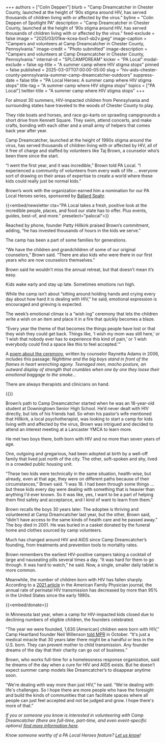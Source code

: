 +++
authors = ["Colin Deppen"]
blurb = "Camp Dreamcatcher in Chester County, launched at the height of ‘90s stigma around HIV, has served thousands of children living with or affected by the virus."
byline = "Colin Deppen of Spotlight PA"
description = "Camp Dreamcatcher in Chester County, launched at the height of ‘90s stigma around HIV, has served thousands of children living with or affected by the virus."
feed-exclude = false
image = "2025/03/01kw-kcea-bxs1-sb2v.jpeg"
image-caption = "Campers and volunteers at Camp Dreamcatcher in Chester County, Pennsylvania."
image-credit = "Photo submitted"
image-description = "Campers and volunteers at Camp Dreamcatcher in Chester County, Pennsylvania."
internal-id = "SPLCAMPDREAM"
kicker = "PA Local"
modal-exclude = false
og-title = "A summer camp where HIV stigma stops"
pinned = false
published = 2025-03-07T07:00:00-05:00
slug = "hiv-aids-chester-county-pennsylvania-summer-camp-dreamcatcher-outdoors"
suppress-date = false
title = "PA Local Heroes: A summer camp where HIV stigma stops"
title-tag = "A summer camp where HIV stigma stops"
topics = ["PA Local"]
twitter-title = "A summer camp where HIV stigma stops"
+++

For almost 30 summers, HIV-impacted children from Pennsylvania and surrounding states have traveled to the woods of Chester County to play.

They ride boats and horses, and race go-karts on sprawling campgrounds a short drive from Kennett Square. They swim, attend concerts, and make crafts, bonding with each other and a small army of helpers that comes back year after year.

Camp Dreamcatcher, launched at the height of 1990s stigma around the virus, has served thousands of children living with or affected by HIV, all of it free of charge and staffed by volunteers like Taj Brown, a counselor who’s been there since the start.

“I went the first year, and it was incredible,” Brown told PA Local. “I experienced a community of volunteers from every walk of life … everyone sort of drawing on their areas of expertise to create a world where these kids could really just be normal kids.”

Brown’s work with the organization earned him a nomination for our PA Local Heroes series, sponsored by <a href="https://spotlightpa.bluelena.io/lt.php?x=3DZy~GE6InKcEpR7zN26hRKgAXMgut9wjug0YnnGJnSb65V--Uy.zeJy242ijdI~jNY4XXHI">Ballard Spahr</a>.

{{<embed/newsletter cta="PA Local takes a fresh, positive look at the incredible people, places, and food our state has to offer. Plus events, guides, best-of, and more." preselect="palocal">}}

Reached by phone, founder Patty Hillkirk praised Brown’s commitment, adding, “he has invested thousands of hours in the kids we serve.”

The camp has been a part of some families for generations.

“We have the children and grandchildren of some of our original counselors,” Brown said. “There are also kids who were there in our first years who are now counselors themselves.”

Brown said he wouldn’t miss the annual retreat, but that doesn’t mean it’s easy.

Kids wake early and stay up late. Sometimes emotions run high.

While the camp isn’t about “sitting around holding hands and crying every day about how hard it is dealing with HIV,” he said, emotional expression is encouraged and grieving is expected.

The week’s emotional climax is a “wish log” ceremony that lets the children write a wish on an item and place it in a fire that quickly becomes a blaze.

“Every year the theme of that becomes the things people have lost or that they wish they could get back. Things like, ‘I wish my mom was still here,’ or ‘I wish that nobody ever has to experience this kind of pain,’ or ‘I wish everybody could find a space like this to feel accepted.’”

A <a href="https://acrobat.adobe.com/id/urn:aaid:sc:VA6C2:74d971f1-5748-4ca9-a077-794ee90cbd16">poem about the ceremony</a>, written by counselor Raynetta Adams in 2006, includes this passage: <em>Nighttime and the big boys stand in front of the flames in heart wrenching agony. Teenaged men, macho posture, an outward display of strength that crumbles when one by one they loose their emotional baggage to the smoke…</em>

There are always therapists and clinicians on hand.

{{<picture src="2025/03/01kw-kd8h-xap8-htqq.jpeg" description="From left: Camp Dreamcatcher founder Patty Hillkirk, Kennett Square Mayor Matt Fetick, and Taj Brown. Fetick was delivering sleeping bags for campers." caption="From left: Camp Dreamcatcher founder Patty Hillkirk, Kennett Square Mayor Matt Fetick, and Taj Brown. Fetick was delivering sleeping bags for campers." credit="Photo submitted">}}

Brown’s path to Camp Dreamcatcher started when he was an 18-year-old student at Downingtown Senior High School. He’d never dealt with HIV directly, but lots of his friends had. So when his pastor’s wife mentioned that Hillkirk, a local psychotherapist, was looking to start a camp for kids living with and affected by the virus, Brown was intrigued and decided to attend an interest meeting at a Lancaster YMCA to learn more.

He met two boys there, both born with HIV and no more than seven years of age.

One, outgoing and gregarious, had been adopted at birth by a well-off family that lived just north of the city. The other, soft-spoken and shy, lived in a crowded public housing unit.

“These two kids were technically in the same situation, health-wise, but already, even at that age, they were on different paths because of their circumstances,” Brown said. “I was 18. I had been through some things … but these kids every day were dealing with something that is heavier than anything I&#39;d ever known. So it was like, yes, I want to be a part of helping them find safety and acceptance, and I kind of want to learn from them.”

Brown recalls the boys 30 years later. The adoptee is thriving and volunteered at Camp Dreamcatcher last year, but the other, Brown said, “didn&#39;t have access to the same kinds of health care and he passed away.” The boy died in 2001. He was buried in a casket donated by the funeral home and clothes sourced by camp volunteers.

Much has changed around HIV and AIDS since Camp Dreamcatcher’s founding, from treatments and prevention tools to mortality rates.

Brown remembers the earliest HIV-positive campers taking a cocktail of large and nauseating pills several times a day. “It was hard for them to go through. It was hard to watch,” he said. Now, a single, smaller daily tablet is more common.

Meanwhile, the number of children born with HIV has fallen sharply. According to a <a href="https://www.aafp.org/pubs/afp/issues/2021/0700/p58.html#afp20210701p58-b2">2021 article</a> in the American Family Physician journal, the annual rate of perinatal HIV transmission has decreased by more than 95% in the United States since the early 1990s.

{{<embed/donate>}}

In Minnesota last year, when a camp for HIV-impacted kids closed due to declining numbers of eligible children, the founders celebrated.

“The year we were founded, 1,630 \[American\] children were born with HIV,” Camp Heartland founder Neil Willenson <a href="https://www.mprnews.org/episode/2024/10/31/in-a-sign-of-the-times-minnesota-camp-for-kids-with-hiv-closing">told MPR</a> in October. “It&#39;s just a medical miracle that 30 years later there might be a handful or less in the U.S. born. They can prevent mother to child transmission. Any founder dreams of the day that their charity can go out of business.”

Brown, who works full-time for a homelessness response organization, said he dreams of the day when a cure for HIV and AIDS exists. But he doesn’t expect summer camp models like Dreamcatcher’s to disappear anytime soon.

“We&#39;re dealing with way more than just HIV,” he said. “We&#39;re dealing with life&#39;s challenges. So I hope there are more people who have the foresight and build the kinds of communities that can facilitate spaces where all people can just feel accepted and not be judged and grow. I hope there&#39;s more of that.”

<em>If you or someone you know is interested in volunteering with Camp Dreamcatcher (there are full-time, part-time, and even event-specific options) </em><a href="https://campdreamcatcher.org/get-involved/volunteer/"><em>find more information here</em></a><em>.</em>

<em>Know someone worthy of a PA Local Heroes feature? </em><a href="mailto:newsletters@spotlightpa.org"><em>Let us know</em></a><em>!</em>


